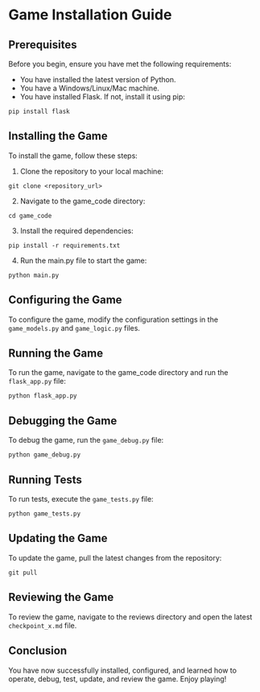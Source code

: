 # Game Installation Guide

## Prerequisites

Before you begin, ensure you have met the following requirements:

* You have installed the latest version of Python.
* You have a Windows/Linux/Mac machine.
* You have installed Flask. If not, install it using pip:
```
pip install flask
```

## Installing the Game

To install the game, follow these steps:

1. Clone the repository to your local machine:
```
git clone <repository_url>
```
2. Navigate to the game_code directory:
```
cd game_code
```
3. Install the required dependencies:
```
pip install -r requirements.txt
```
4. Run the main.py file to start the game:
```
python main.py
```

## Configuring the Game

To configure the game, modify the configuration settings in the `game_models.py` and `game_logic.py` files.

## Running the Game

To run the game, navigate to the game_code directory and run the `flask_app.py` file:
```
python flask_app.py
```

## Debugging the Game

To debug the game, run the `game_debug.py` file:
```
python game_debug.py
```

## Running Tests

To run tests, execute the `game_tests.py` file:
```
python game_tests.py
```

## Updating the Game

To update the game, pull the latest changes from the repository:
```
git pull
```

## Reviewing the Game

To review the game, navigate to the reviews directory and open the latest `checkpoint_x.md` file.

## Conclusion

You have now successfully installed, configured, and learned how to operate, debug, test, update, and review the game. Enjoy playing!
